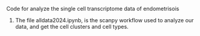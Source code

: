 Code for analyze the single cell transcriptome data of endometrisois

1. The file alldata2024.ipynb, is the scanpy workflow used to analyze our data, and get the cell clusters and cell types.  
